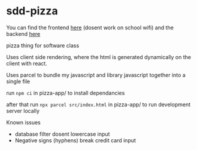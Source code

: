 # sdd-pizza

You can find the frontend [here](https://sdd-pizza.netlify.app/) (dosent work on school wifi) and the backend [here](https://pizza-db.herokuapp.com/query)

pizza thing for software class

Uses client side rendering, where the html is generated dynamically on the client with react.

Uses parcel to bundle my javascript and library javascript together into a single file

run `npm ci` in pizza-app/ to install dependancies

after that run `npx parcel src/index.html` in pizza-app/ to run development server locally

Known issues
 - database filter dosent lowercase input
 - Negative signs (hyphens) break credit card input